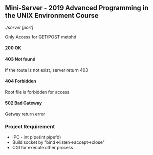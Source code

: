 ## Mini-Server - 2019 Advanced Programming in the UNIX Environment Course

*./server [port]*

Only Access for GET/POST metohd

#### 200 OK 
#### 403 Not found
If the route is not exist, server return 403
#### 404 Forbidden
Root file is forbidden for access
#### 502 Bad Gateway
Getway return error


### Project Requirement
* IPC - int pipe(int pipefd)
* Build socket by "bind->listen->accept->close"
* CGI for execute other process
